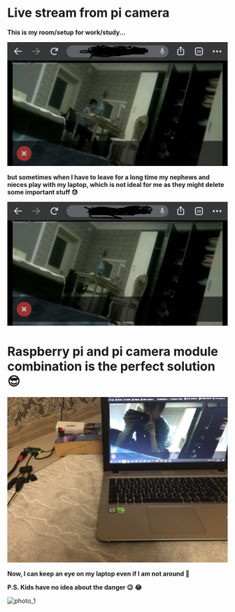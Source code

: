 # Live stream from pi camera



**This is my room/setup for work/study...**



![photo_1](/photos/screenshot_with_me.png)



**but sometimes when I have to leave for a long time my nephews and nieces play with my laptop, which is not ideal for me as they might delete some important stuff 😓** 



![photo_1](/photos/screenshot_without_me.png)



# Raspberry pi and pi camera module combination is the perfect solution 😎



![photo_1](/photos/show_pi.jpg)



**Now, I can keep an eye on my laptop even if I am not around 🥳**



**P.S. Kids have no idea about the danger 😉 😂**



![photo_1](/photos/vidgif.gif)
